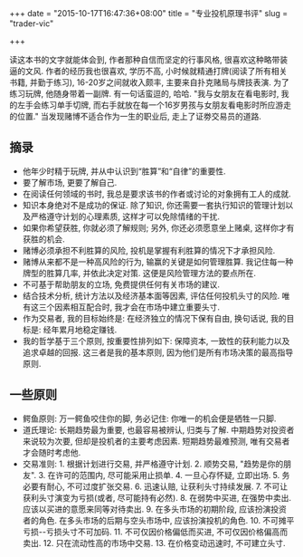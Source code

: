 +++
date = "2015-10-17T16:47:36+08:00"
title = "专业投机原理书评"
slug = "trader-vic"

+++

读这本书的文字就能体会到, 作者那种自信而坚定的行事风格, 很喜欢这种略带装逼的文风. 作者的经历我也很喜欢, 学历不高, 小时候就精通打牌(阅读了所有相关书籍, 并勤于练习), 16-20岁之间就收入颇丰, 主要来自扑克赌局与牌技表演. 为了练习玩牌, 他随身带着一副牌. 有一句话蛮逗的, 哈哈. "我与女朋友在看电影时, 我的左手会练习单手切牌, 而右手就放在每一个16岁男孩与女朋友看电影时所应游走的位置." 当发现赌博不适合作为一生的职业后, 走上了证劵交易员的道路.

## 摘录
* 他年少时精于玩牌, 并从中认识到“胜算”和“自律”的重要性.
* 要了解市场, 更要了解自己.
* 在阅读任何领域的书时, 我总是要求该书的作者或讨论的对象拥有工人的成就.
* 知识本身绝对不是成功的保证. 除了知识, 你还需要一套执行知识的管理计划以及严格遵守计划的心理素质, 这样才可以免除情绪的干扰.
* 如果你希望获胜, 你就必须了解规则; 另外, 你还必须愿意坐上赌桌, 这样你才有获胜的机会.
* 赌博必须承担不利胜算的风险, 投机是掌握有利胜算的情况下才承担风险.
* 赌博从来都不是一种高风险的行为, 输赢的关键是如何管理胜算. 我记住每一种牌型的胜算几率, 并依此决定对策. 这便是风险管理方法的要点所在.
* 不可基于帮助朋友的立场, 免费提供任何有关市场的建议.
* 结合技术分析, 统计方法以及经济基本面等因素, 评估任何投机头寸的风险. 唯有这三个因素相互配合时, 我才会在市场中建立重要头寸.
* 作为交易者, 我的目标始终是: 在经济独立的情况下保有自由, 换句话说, 我的目标是: 经年累月地稳定赚钱.
* 我的哲学基于三个原则, 按重要性排列如下: 保障资本, 一致性的获利能力以及追求卓越的回报. 这三者是我的基本原则, 因为他们是所有市场决策的最高指导原则.

## 一些原则
* 鳄鱼原则: 万一鳄鱼咬住你的脚, 务必记住: 你唯一的机会便是牺牲一只脚.
* 道氏理论: 长期趋势最为重要, 也最容易被辨认, 归类与了解. 中期趋势对投资者来说较为次要, 但却是投机者的主要考虑因素. 短期趋势最难预测, 唯有交易者才会随时考虑他.
* 交易准则: 1. 根据计划进行交易, 并严格遵守计划. 2. 顺势交易, "趋势是你的朋友". 3. 在许可的范围内, 尽可能采用止损单. 4. 一旦心存怀疑, 立即出场. 5. 务必要有耐心, 不可过度扩张交易. 6. 迅速认赔, 让获利头寸持续发展. 7. 不可让获利头寸演变为亏损(或者, 尽可能持有必然). 8. 在弱势中买进, 在强势中卖出. 应该以买进的意愿来同等对待卖出. 9. 在多头市场的初期阶段, 应该扮演投资者的角色. 在多头市场的后期与空头市场中, 应该扮演投机的角色. 10. 不可摊平亏损--亏损头寸不可加码. 11. 不可仅因价格偏低而买进, 不可仅因价格偏高而卖出. 12. 只在流动性高的市场中交易. 13. 在价格变动迅速时, 不可建立头寸.

